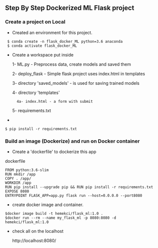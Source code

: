 

## Step By Step Dockerized ML Flask project

### Create a project on Local 

- Created an environment for this project. 

```
 $ conda create -n flask_docker_ML python=3.6 anaconda
 $ conda activate flask_docker_ML
```

- Create a workspace put inside

    1- ML.py - Preprocess data, create models and saved them

    2- deploy_flask - Simple flask project uses index.html in templates

    3- directory 'saved_models' - is used for saving trained models

    4- directory 'templates'

        4a- index.html - a form with submit 

    5- requirements.txt 
- 
```
$ pip install -r requirements.txt
``` 

### Build an image (Dockerize) and run on Docker container

- Create a 'dockerfile' to dockerize this app

dockerfile
```
FROM python:3.6-slim
RUN mkdir /app
COPY . /app/
WORKDIR /app
RUN pip install --upgrade pip && RUN pip install -r requirements.txt
EXPOSE 8080
ENTRYPOINT FLASK_APP=app.py flask run --host=0.0.0.0 --port8080
```

 - create docker image and container.
```
$docker image build -t hemekci/flask_ml:1.0 .
$docker run --rm --name my_flask_ml -p 8080:8080 -d hemekci/flask_ml:1.0
```

- check all on the localhost
    
    http://localhost:8080/